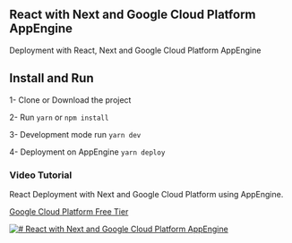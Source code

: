 ## React with Next and Google Cloud Platform AppEngine

Deployment with React, Next and Google Cloud Platform AppEngine

## Install and Run

1- Clone or Download the project

2- Run `yarn` or `npm install`

3- Development mode run `yarn dev`

4- Deployment on AppEngine `yarn deploy`

### Video Tutorial

React Deployment with Next and Google Cloud Platform using AppEngine.

[Google Cloud Platform Free Tier](https://cloud.google.com/free/)

[![#  React with Next and Google Cloud Platform AppEngine](https://i.ytimg.com/vi/L9nDgCr4-W8/hqdefault.jpg?sqp=-oaymwEZCNACELwBSFXyq4qpAwsIARUAAIhCGAFwAQ==&rs=AOn4CLA10sBRuCb84YyrrKBICbifsKVLlA)](https://youtu.be/L9nDgCr4-W8 "#  React with Next and Google Cloud Platform AppEngine")
